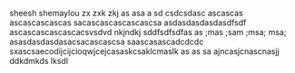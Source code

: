 sheesh
shemaylou
zx zxk zkj  as asa a
sd
csdcsdasc
ascascas
ascascascascas
sacascascascascascsa
asdasdasdasdasdfsdf
ascascascascascacsvsdvd nkjndkj 
sddfsdfsdfas as ;mas ;sam ;msa; msa; 
asasdasdasdasacsacascascsa
saascasascadcdcdc
sxascsaecodijcijcioqwjcejcasaskcsaklcmaslk as as sa
ajncasjcnascnasjj
ddkdmkds lksdl
